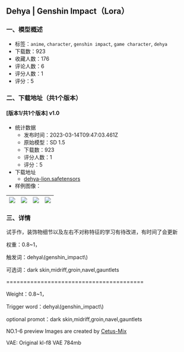 ## Dehya | Genshin Impact（Lora）
### 一、模型概述

- 标签：`anime`, `character`, `genshin impact`, `game character`, `dehya`
- 下载数：923
- 收藏人数：176
- 评论人数：6
- 评分人数：1
- 评分：5

### 二、下载地址（共1个版本）

#### [版本1/共1个版本] v1.0

- 统计数据
  - 发布时间：2023-03-14T09:47:03.461Z
  - 原始模型：SD 1.5
  - 下载数：923
  - 评分人数：1
  - 评分：5
- 下载地址
  - [dehya-lion.safetensors](https://civitai.com/api/download/models/17593)
- 样例图像：

| <img src="https://image.civitai.com/xG1nkqKTMzGDvpLrqFT7WA/df50cf80-db3d-4f2b-0ffb-e50927247a00/width=450/179593.jpeg" /> | <img src="https://image.civitai.com/xG1nkqKTMzGDvpLrqFT7WA/90fac851-4a71-48b2-00dd-089102e39800/width=450/179604.jpeg" /> | <img src="https://image.civitai.com/xG1nkqKTMzGDvpLrqFT7WA/374599cb-134f-405a-0cd9-ad1cbcd75b00/width=450/179603.jpeg" /> | <img src="https://image.civitai.com/xG1nkqKTMzGDvpLrqFT7WA/357f0297-b8c9-42ae-9aab-f76079dbc200/width=450/179602.jpeg" /> |
| ---- | ---- | ---- | ---- |


### 三、详情
<p>试手作，装饰物细节以及左右不对称特征的学习有待改进，有时间了会更新</p><p>权重：0.8~1，</p><p>触发词：dehya\(genshin_impact\)</p><p>可选词：dark skin,midriff,groin,navel,gauntlets</p><p>========================================</p><p>Weight：0.8~1，</p><p>Trigger word：dehya\(genshin_impact\)</p><p>optional promot：dark skin,midriff,groin,navel,gauntlets</p><p></p><p>NO.1-6 preview Images are created by <a target="_blank" rel="ugc" href="https://civitai.com/models/6755/cetus-mix">Cetus-Mix</a></p><p>VAE: Original kl-f8 VAE 784mb</p>